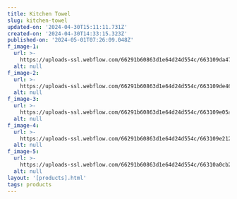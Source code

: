 ```yaml
---
title: Kitchen Towel
slug: kitchen-towel
updated-on: '2024-04-30T15:11:11.731Z'
created-on: '2024-04-30T14:33:15.323Z'
published-on: '2024-05-01T07:26:09.048Z'
f_image-1:
  url: >-
    https://uploads-ssl.webflow.com/66291b60863d1e64d24d554c/663109da4725ec88baced9a1_81lT4bobboL._AC_UF894%2C1000_QL80_.jpg
  alt: null
f_image-2:
  url: >-
    https://uploads-ssl.webflow.com/66291b60863d1e64d24d554c/663109de46a8d6d29dc67ca9_P2-SPORT-IRISTEA_1024x1024%402x.webp
  alt: null
f_image-3:
  url: >-
    https://uploads-ssl.webflow.com/66291b60863d1e64d24d554c/663109e05aedf29da18a65a6_images.jpeg
  alt: null
f_image-4:
  url: >-
    https://uploads-ssl.webflow.com/66291b60863d1e64d24d554c/663109e2126e19d49557a0dd_65759ba8a76b6f7af7184fe0-better-homes-gardens-adult-bath.jpg
  alt: null
f_image-5:
  url: >-
    https://uploads-ssl.webflow.com/66291b60863d1e64d24d554c/66310a0cb27d609fbc019c38_images%20(1).jpeg
  alt: null
layout: '[products].html'
tags: products
---
```



